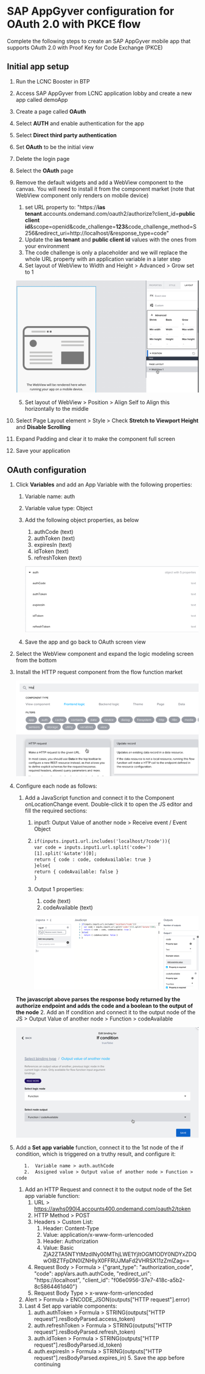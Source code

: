 # SAP AppGyver configuration for OAuth 2.0 with PKCE flow

  Complete the following steps to create an SAP AppGyver mobile app that supports OAuth 2.0 with Proof Key for Code Exchange (PKCE)

## Initial app setup

  1. Run the LCNC Booster in BTP
  2. Access SAP AppGyver from LCNC application lobby and create a new app called demoApp
  3. Create a page called **OAuth**
  4. Select **AUTH** and enable authentication for the app
  5. Select **Direct third party authentication**
  6. Set **OAuth** to be the initial view
  7. Delete the login page
  8. Select the **OAuth** page
  9. Remove the default widgets and add a WebView component to the canvas. You will need to install it from the component market (note that WebView component only renders on mobile device)
     1. set URL property to: "https://**ias tenant**.accounts.ondemand.com/oauth2/authorize?client_id=**public client id**&scope=openid&code_challenge=**123**&code_challenge_method=S256&redirect_uri=http://localhost/&response_type=code"
     2. Update the **ias tenant** and **public client id** values with the ones from your environment
     3. The code challenge is only a placeholder and we will replace the whole URL property with an application variable in a later step
     4. Set layout of WebView to Width and Height > Advanced > Grow set to 1

       ![WebView "can grow" setting](./images/1-can-grow.png)

     5. Set layout of WebView > Position > Align Self to Align this horizontally to the middle
  10. Select Page Layout element > Style > Check **Stretch to Viewport Height** and **Disable Scrolling**
  11. Expand Padding and clear it to make the component full screen
  12. Save your application

## OAuth configuration

  1. Click **Variables** and add an App Variable with the following properties:
     1.  Variable name: auth
     2.  Variable value type: Object
     3.  Add the following object properties, as below
         1.  authCode (text)
         2.  authToken (text)
         3.  expiresIn (text)
         4.  idToken (text)
         5.  refreshToken (text)

           ![Auth application variable](./images/2-auth-object.png)
        
     4.  Save the app and go back to OAuth screen view
  2.  Select the WebView component and expand the logic modeling screen from the bottom
  3.  Install the HTTP request component from the flow function market

       ![HTTP request flow function](images/3-http-req.png)
 
  4.  Configure each node as follows:
      1.  Add a JavaScript function and connect it to the Component onLocationChange event. Double-click it to open the JS editor and fill the required sections:
          1.  input1: Output Value of another node > Receive event / Event Object
          2.  ```
              if(inputs.input1.url.includes('localhost/?code')){
              var code = inputs.input1.url.split('code=')[1].split('&state')[0];
              return { code : code, codeAvailable: true } 
              }else{
              return { codeAvailable: false } 
              }
              ```
          3. Output 1 properties:
             1. code (text)
             2. codeAvailable (text)

             ![JS code](images/4-js-code.png)

      **The javascript above parses the response body returned by the authorize endpoint and adds the code and a boolean to the output of the node**
      2.  Add an If condition and connect it to the output node of the JS > Output Value of another node > Function > codeAvailable

        ![If condition](images/5-if-condition.png)
  5.  Add a **Set app variable** function, connect it to the 1st node of the if condition, which is triggered on a truthy result, and configure it:

             1.  Variable name > auth.authCode
             2.  Assigned value > Output value of another node > Function > code

         1.  Add an HTTP Request and connect it to the output node of the Set app variable function:
             1.  URL > https://awhs090l4.accounts400.ondemand.com/oauth2/token
             2.  HTTP Method > POST
             3.  Headers > Custom List:
                 1.  Header: Content-Type  
                 2.  Value: application/x-www-form-urlencoded
                 3.  Header: Authorization
                 4.  Value: Basic ZjA2ZTA5NTYtMzdlNy00MThjLWE1YjItOGM1ODY0NDYxZDQwOlBZTFpDN0lZNHlyX0FFRUJMaFd2VHRSX11zZmlZag==
             4.  Request Body > Formula > {"grant_type": "authorization_code", "code": appVars.auth.authCode, "redirect_uri": "https://localhost", "client_id": "f06e0956-37e7-418c-a5b2-8c5864461d40"}
             5.  Request Body Type > x-www-form-urlencoded
         2.  Alert > Formula > ENCODE_JSON(outputs["HTTP request"].error)
         3.  Last 4 Set app variable components:
             1.  auth.authToken > Formula > STRING(outputs["HTTP request"].resBodyParsed.access_token)
             2.  auth.refreshToken > Formula > STRING(outputs["HTTP request"].resBodyParsed.refresh_token)
             3.  auth.idToken > Formula > STRING(outputs["HTTP request"].resBodyParsed.id_token)
             4.  auth.expiresIn > Formula > STRING(outputs["HTTP request"].resBodyParsed.expires_in)
     5.  Save the app before continuing